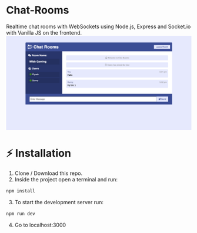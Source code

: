 # Chat-Rooms
Realtime chat rooms with WebSockets using Node.js, Express and Socket.io with Vanilla JS on the frontend.
<img src="screenshot.png" width="800">

# :zap: Installation
1. Clone / Download this repo.
2. Inside the project open a terminal and run:
```bash
npm install
```
3. To start the development server run:
```bash
npm run dev
```
4. Go to localhost:3000
